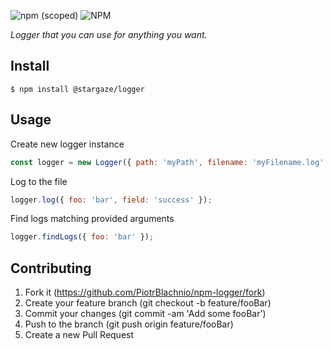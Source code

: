 ![npm (scoped)](https://img.shields.io/npm/v/@stargaze/logger)  ![NPM](https://img.shields.io/npm/l/@stargaze/logger)

*Logger that you can use for anything you want.*

## Install
```
$ npm install @stargaze/logger
```

## Usage
Create new logger instance
```js
const logger = new Logger({ path: 'myPath', filename: 'myFilename.log' });
```

Log to the file
```js
logger.log({ foo: 'bar', field: 'success' });
```

Find logs matching provided arguments
```js
logger.findLogs({ foo: 'bar' });
```

## Contributing
1. Fork it (https://github.com/PiotrBlachnio/npm-logger/fork)
1. Create your feature branch (git checkout -b feature/fooBar)
1. Commit your changes (git commit -am 'Add some fooBar')
1. Push to the branch (git push origin feature/fooBar)
1. Create a new Pull Request